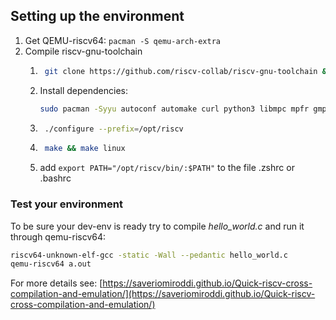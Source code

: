 ## Setting up the environment

1. Get QEMU-riscv64: `pacman -S qemu-arch-extra`
2. Compile riscv-gnu-toolchain
	1. ```bash
		git clone https://github.com/riscv-collab/riscv-gnu-toolchain && cd riscv-gnu-toolchain
		```
	2. Install dependencies:
		```bash
		sudo pacman -Syyu autoconf automake curl python3 libmpc mpfr gmp gawk base-devel bison flex texinfo gperf libtool patchutils bc zlib expat
		```
	3. ```bash
		./configure --prefix=/opt/riscv
		```
	4. ```bash
		make && make linux
		```
	5. add `export PATH="/opt/riscv/bin/:$PATH"` to the file .zshrc or .bashrc

### Test your environment
To be sure your dev-env is ready try to compile _hello\_world.c_ and run it through qemu-riscv64:
```bash
riscv64-unknown-elf-gcc -static -Wall --pedantic hello_world.c
qemu-riscv64 a.out
```

For more details see: [https://saveriomiroddi.github.io/Quick-riscv-cross-compilation-and-emulation/](https://saveriomiroddi.github.io/Quick-riscv-cross-compilation-and-emulation/)
